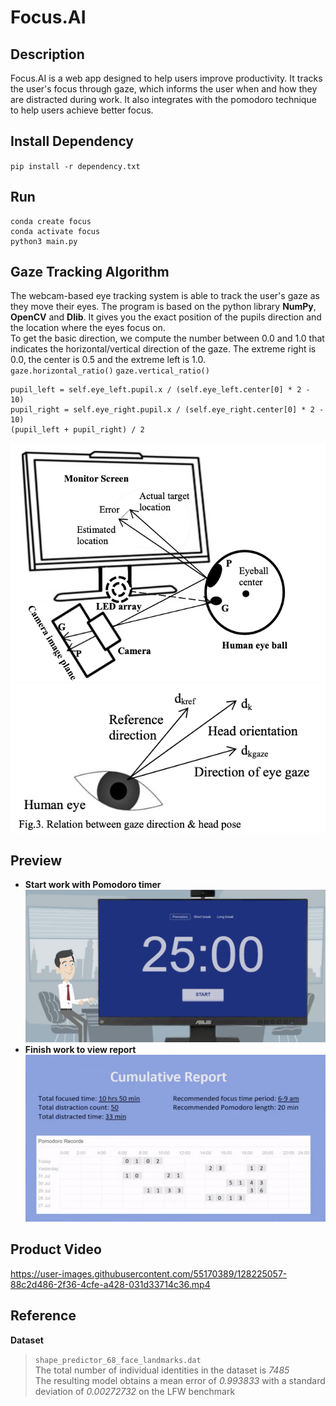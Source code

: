 # Focus.AI 

## **Description**<br/>
Focus.AI is a web app designed to help users improve productivity. It tracks the user's focus through gaze, which informs the user when and how they are distracted during work. It also integrates with the pomodoro technique to help users achieve better focus. <br/>

## **Install Dependency**<br/>
`pip install -r dependency.txt`<br/>

## **Run**<br/>
```
conda create focus
conda activate focus
python3 main.py
``` 


## **Gaze Tracking Algorithm**<br/>
The webcam-based eye tracking system is able to track the user's gaze as they move their eyes. The program is based on the python library **NumPy**, **OpenCV** and **Dlib**. It gives you the exact position of the pupils direction and the location where the eyes focus on.<br/>
To get the basic direction, we compute the number between 0.0 and 1.0 that indicates the horizontal/vertical direction of the gaze. The extreme right is 0.0, the center is 0.5 and the extreme left is 1.0. <br/>
`gaze.horizontal_ratio()` `gaze.vertical_ratio()` <br/>

```
pupil_left = self.eye_left.pupil.x / (self.eye_left.center[0] * 2 - 10) 
pupil_right = self.eye_right.pupil.x / (self.eye_right.center[0] * 2 - 10)
(pupil_left + pupil_right) / 2
```
![](backend/images/WechatIMG79.png) <br/>
![](backend/images/WechatIMG80.png) <br/>


## **Preview**<br/>
  * **Start work with Pomodoro timer**<br/>
  ![](backend/images/WechatIMG76.png) <br/>
  * **Finish work to view report**<br/>
  ![](backend/images/WechatIMG77.png) <br/>

## Product Video <br/>
https://user-images.githubusercontent.com/55170389/128225057-88c2d486-2f36-4cfe-a428-031d33714c36.mp4


## Reference <br/>
**Dataset** <br/>
>  `shape_predictor_68_face_landmarks.dat` <br/>
> The total number of individual identities in the dataset is *7485* <br/>
> The resulting model obtains a mean error of *0.993833* with a standard deviation of *0.00272732* on the LFW benchmark

